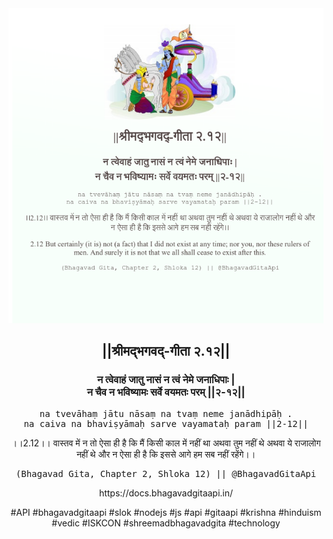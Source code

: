 <img src="../../asset/BG_2_12.png"/>
<center><h2>||श्रीमद्‍भगवद्‍-गीता २.१२||</h2>
<h3>न त्वेवाहं जातु नासं न त्वं नेमे जनाधिपाः |<br/>न चैव न भविष्यामः सर्वे वयमतः परम् ||२-१२||</h3>
<pre>na tvevāhaṃ jātu nāsaṃ na tvaṃ neme janādhipāḥ .<br/>na caiva na bhaviṣyāmaḥ sarve vayamataḥ param ||2-12||</pre>
<p>।।2.12।। वास्तव में न तो ऐसा ही है कि मैं किसी काल में नहीं था अथवा तुम नहीं थे अथवा ये राजालोग नहीं थे और न ऐसा ही है कि इससे आगे हम सब नहीं रहेंगे।।</p>
<pre>(Bhagavad Gita, Chapter 2, Shloka 12) || @BhagavadGitaApi</pre><p>https://docs.bhagavadgitaapi.in/</p><p>#API #bhagavadgitaapi #slok #nodejs #js #api #gitaapi #krishna #hinduism #vedic #ISKCON #shreemadbhagavadgita #technology</p></center>